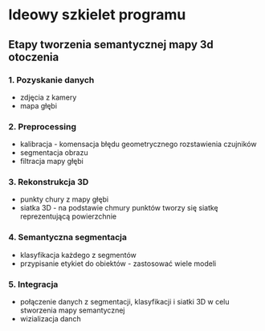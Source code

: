 # Ideowy szkielet programu

## Etapy tworzenia semantycznej mapy 3d otoczenia

### 1. Pozyskanie danych
- zdjęcia z kamery
- mapa głębi

### 2. Preprocessing
- kalibracja - komensacja błędu geometrycznego rozstawienia czujników
- segmentacja obrazu
- filtracja mapy głębi

### 3. Rekonstrukcja 3D
- punkty chury z mapy głębi
- siatka 3D - na podstawie chmury punktów tworzy się siatkę reprezentującą powierzchnie

### 4. Semantyczna segmentacja
- klasyfikacja każdego z segmentów
- przypisanie etykiet do obiektów - zastosować wiele modeli

### 5. Integracja
- połączenie danych z segmentacji, klasyfikacji i siatki 3D w celu stworzenia mapy semantycznej
- wizializacja danch